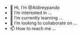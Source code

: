 - 👋 Hi, I’m @Aldireypando
- 👀 I’m interested in ...
- 🌱 I’m currently learning ...
- 💞️ I’m looking to collaborate on ...
- 📫 How to reach me ...

<!---
Aldireypando/Aldireypando is a ✨ special ✨ repository because its `README.md` (this file) appears on your GitHub profile.
You can click the Preview link to take a look at your changes.
--->

